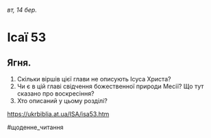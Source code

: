 
_вт, 14 бер._

# Ісаї 53

## Ягня.
1. Скільки віршів цієї глави не описують Ісуса Христа?
2. Чи є в цій главі свідчення божественної природи Месії? Що тут сказано про воскресіння?
3. Хто описаний у цьому розділі?

https://ukrbiblia.at.ua/ISA/isa53.htm 

#щоденне_читання
